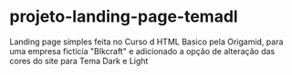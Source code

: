 # projeto-landing-page-temadl

Landing page simples feita no Curso d HTML Basico pela Origamid, para uma empresa fictícia "BIkcraft" e adicionado a opção de alteração das cores do site para Tema Dark e Light

